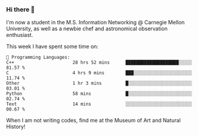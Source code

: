 ### Hi there 👋

I'm now a student in the M.S. Information Networking @ Carnegie Mellon University, as well as a newbie chef and astronomical observation enthusiast. 



<!--START_SECTION:waka-->
This week I have spent some time on: 

```text
💬 Programming Languages: 
C++                      28 hrs 52 mins      ████████████████████░░░░░   81.57 % 
C                        4 hrs 9 mins        ███░░░░░░░░░░░░░░░░░░░░░░   11.74 % 
Other                    1 hr 3 mins         █░░░░░░░░░░░░░░░░░░░░░░░░   03.01 % 
Python                   58 mins             █░░░░░░░░░░░░░░░░░░░░░░░░   02.74 % 
Text                     14 mins             ░░░░░░░░░░░░░░░░░░░░░░░░░   00.67 % 
```


<!--END_SECTION:waka-->

When I am not writing codes, find me at the Museum of Art and Natural History!
